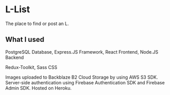# L-List

The place to find or post an L.

## What I used

PostgreSQL Database,
Express.JS Framework,
React Frontend,
Node.JS Backend

Redux-Toolkit,
Sass CSS

Images uploaded to Backblaze B2 Cloud Storage by using AWS S3 SDK.
Server-side authentication using Firebase Authentication SDK and Firebase Admin SDK.
Hosted on Heroku.
